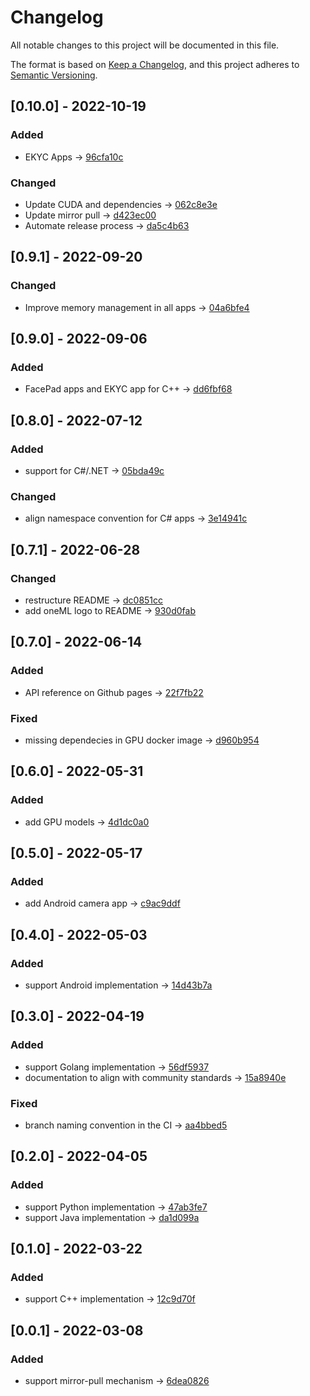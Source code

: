 # Changelog
All notable changes to this project will be documented in this file.

The format is based on [Keep a Changelog](https://keepachangelog.com/en/1.0.0/),
and this project adheres to [Semantic Versioning](https://semver.org/spec/v2.0.0.html).

## [0.10.0] - 2022-10-19
### Added
- EKYC Apps -> [96cfa10c](https://gitlab.com/sertiscorp/mle/edge/oneml-bootcamp/-/commit/96cfa10c78723dc4e00e12fc9994e79fc85a1a4c)

### Changed
- Update CUDA and dependencies -> [062c8e3e](https://gitlab.com/sertiscorp/mle/edge/oneml-bootcamp/-/commit/062c8e3ed33aaa0ec8c9b03d55d7c3c7562abaa6)
- Update mirror pull -> [d423ec00](https://gitlab.com/sertiscorp/mle/edge/oneml-bootcamp/-/commit/d423ec00125f2a74896a8ab1f862fa2b4a7ef6f1)
- Automate release process -> [da5c4b63](https://gitlab.com/sertiscorp/mle/edge/oneml-bootcamp/-/commit/da5c4b6356f9097fe5176b8dcc78a0a59bfbea75)

## [0.9.1] - 2022-09-20
### Changed
- Improve memory management in all apps -> [04a6bfe4](https://gitlab.com/sertiscorp/mle/edge/oneml-bootcamp/-/commit/04a6bfe4935eb2fdb869bf3a9409102a2a266656)

## [0.9.0] - 2022-09-06
### Added
- FacePad apps and EKYC app for C++ -> [dd6fbf68](https://gitlab.com/sertiscorp/mle/edge/oneml-bootcamp/-/commit/dd6fbf686a6caf57316c5742f86c212bfbb3a778)

## [0.8.0] - 2022-07-12
### Added
- support for C#/.NET -> [05bda49c](https://gitlab.com/sertiscorp/mle/edge/oneml-bootcamp/-/commit/05bda49c69d4df098bc69aa035a3bf6d1d0a9fb1)

### Changed
- align namespace convention for C# apps -> [3e14941c](https://gitlab.com/sertiscorp/mle/edge/oneml-bootcamp/-/commit/3e14941ce791dd77b7f29a20e759ba1fc219bb65)

## [0.7.1] - 2022-06-28
### Changed
- restructure README -> [dc0851cc](https://gitlab.com/sertiscorp/mle/edge/oneml-bootcamp/-/commit/dc0851ccbad21a2deedca969f04a1bf97f017ccd)
- add oneML logo to README -> [930d0fab](https://gitlab.com/sertiscorp/mle/edge/oneml-bootcamp/-/commit/930d0fab7d246bd99593b67d79d7929a01ae496a)

## [0.7.0] - 2022-06-14
### Added
- API reference on Github pages -> [22f7fb22](https://gitlab.com/sertiscorp/mle/edge/oneml-bootcamp/-/commit/22f7fb223a36215c074f3fe559b4378cdb4608d3)

### Fixed
- missing dependecies in GPU docker image -> [d960b954](https://gitlab.com/sertiscorp/mle/edge/oneml-bootcamp/-/commit/d960b954f189295d1f7331d5646de43fa8b093e9)

## [0.6.0] - 2022-05-31
### Added
- add GPU models -> [4d1dc0a0](https://gitlab.com/sertiscorp/mle/edge/oneml-bootcamp/-/commit/4d1dc0a01a7c47fa3c27fe51146fe92f5bf10d3c)

## [0.5.0] - 2022-05-17
### Added
- add Android camera app -> [c9ac9ddf](https://gitlab.com/sertiscorp/mle/edge/oneml-bootcamp/-/commit/c9ac9ddf2a0127f09f18097f58898edf22e5fb14)

## [0.4.0] - 2022-05-03
### Added
- support Android implementation -> [14d43b7a](https://gitlab.com/sertiscorp/mle/edge/oneml-bootcamp/-/commit/14d43b7aa61076bdda752ea577b6c3ba53ea76a0)
  
## [0.3.0] - 2022-04-19
### Added
- support Golang implementation -> [56df5937](https://gitlab.com/sertiscorp/mle/edge/oneml-bootcamp/-/commit/56df5937d69fdba2ce8692798d596ef350be27c4)
- documentation to align with community standards -> [15a8940e](https://gitlab.com/sertiscorp/mle/edge/oneml-bootcamp/-/commit/15a8940e799aa73af10e581827774daaef5d7203)

### Fixed
- branch naming convention in the CI -> [aa4bbed5](https://gitlab.com/sertiscorp/mle/edge/oneml-bootcamp/-/commit/aa4bbed59ee32add9ced40ef6efb05b5a69fb26f)

## [0.2.0] - 2022-04-05
### Added
- support Python implementation -> [47ab3fe7](https://gitlab.com/sertiscorp/mle/edge/oneml-bootcamp/-/commit/47ab3fe747524b5c9440fed7cea2afc4abbc80ff)
- support Java implementation -> [da1d099a](https://gitlab.com/sertiscorp/mle/edge/oneml-bootcamp/-/commit/da1d099a861d30b865744116230caf349d068363)

## [0.1.0] - 2022-03-22
### Added
- support C++ implementation -> [12c9d70f](https://gitlab.com/sertiscorp/mle/edge/oneml-bootcamp/-/commit/12c9d70ff6e6a745f231851d53ff23a9ef8bb2ab)

## [0.0.1] - 2022-03-08
### Added
- support mirror-pull mechanism -> [6dea0826](https://gitlab.com/sertiscorp/mle/edge/oneml-bootcamp/-/commit/6dea08268e4289c97d717b1d46629cd72cb9c839)
